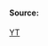 #### Source:
[YT](https://www.youtube.com/watch?v=hDBFSQRHPAU&list=PLXj4XH7LcRfDrdQuJTHIPmKMpa7eYVaPm&index=86)
